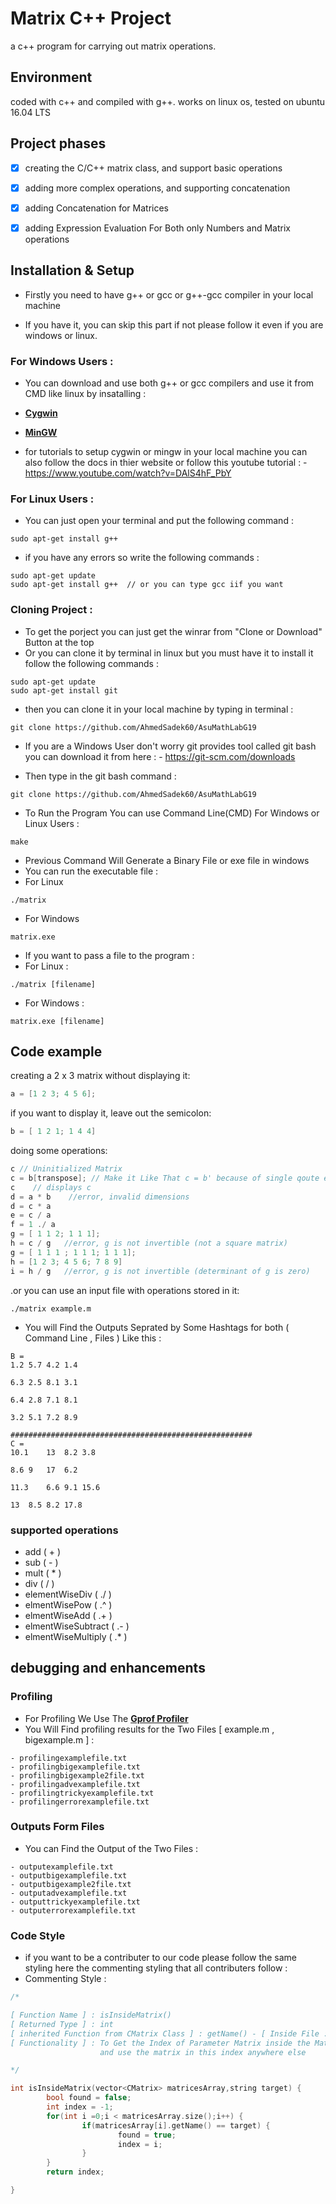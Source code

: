 # Matrix C++ Project
  a c++ program for carrying out matrix operations.

## Environment
coded with c++ and compiled with g++.
works on linux os, tested on ubuntu 16.04 LTS

## Project phases
- [x] creating the C/C++ matrix class, and support basic operations
- [x] adding more complex operations, and supporting concatenation
- [x] adding Concatenation for Matrices
- [x] adding Expression Evaluation For Both only Numbers and Matrix operations


## Installation & Setup

- Firstly you need to have g++ or gcc or g++-gcc compiler in your local machine

- If you have it, you can skip this part if not please follow it even if you are windows or linux.

### For Windows Users :
- You can download and use both g++ or gcc compilers and use it from CMD like linux by insatalling :
- <a href="https://cygwin.com/install.html"><b>Cygwin</b></a>
- <a href="http://www.mingw.org/category/wiki/download"><b>MinGW</b></a>

- for tutorials to setup cygwin or mingw in your local machine you can also follow the docs in thier website or follow this youtube tutorial :
        - <a href="https://www.youtube.com/watch?v=DAlS4hF_PbY">https://www.youtube.com/watch?v=DAlS4hF_PbY</a>

### For Linux Users :
- You can just open your terminal and put the following command : 
```
sudo apt-get install g++
```
- if you have any errors so write the following commands : 
```
sudo apt-get update
sudo apt-get install g++  // or you can type gcc iif you want
```


### Cloning Project : 
- To get the porject you can just get the winrar from "Clone or Download" Button at the top
- Or you can clone it by terminal in linux but you must have it to install it follow the following commands :
```
sudo apt-get update
sudo apt-get install git
``` 

- then you can clone it in your local machine by typing in terminal :
```
git clone https://github.com/AhmedSadek60/AsuMathLabG19
```

- If you are a Windows User don't worry git provides tool called git bash you can download it from here : 
        - <a href="https://git-scm.com/downloads">https://git-scm.com/downloads</a>

- Then type in the git bash command : 
```
git clone https://github.com/AhmedSadek60/AsuMathLabG19
```

- To Run the Program You can use Command Line(CMD) For Windows or Linux Users :
```
make 
```
- Previous Command Will Generate a Binary File or exe file in windows
- You can run the executable file :
- For Linux 
```
./matrix
```
- For Windows
```
matrix.exe
```

- If you want to pass a file to the program :
- For Linux : 
```
./matrix [filename]
```
- For Windows :
```
matrix.exe [filename]
```


## Code example

creating a 2 x 3 matrix without displaying it:
```c++
a = [1 2 3; 4 5 6];
```

if you want to display it, leave out the semicolon:
```c++
b = [ 1 2 1; 1 4 4]
```

doing some operations:

```c++
c // Uninitialized Matrix
c = b[transpose]; // Make it Like That c = b' because of single qoute escape doesn't work here
c    // displays c
d = a * b    //error, invalid dimensions
d = c * a
e = c / a
f = 1 ./ a
g = [ 1 1 2; 1 1 1];
h = c / g   //error, g is not invertible (not a square matrix)
g = [ 1 1 1 ; 1 1 1; 1 1 1];
h = [1 2 3; 4 5 6; 7 8 9]
i = h / g   //error, g is not invertible (determinant of g is zero)
```

.or you can use an input file with operations stored in it:
```
./matrix example.m
```
- You will Find the Outputs Seprated by Some Hashtags for both ( Command Line , Files ) Like this : 
```
B = 
1.2	5.7	4.2	1.4	

6.3	2.5	8.1	3.1	

6.4	2.8	7.1	8.1	

3.2	5.1	7.2	8.9	

######################################################
C = 
10.1	13	8.2	3.8	

8.6	9	17	6.2	

11.3	6.6	9.1	15.6	

13	8.5	8.2	17.8	
```


### supported operations
- add ( + )
- sub ( - )
- mult ( * )
- div ( / )
- elementWiseDiv ( ./ )
- elmentWisePow  ( .^ )
- elmentWiseAdd  ( .+ )
- elmentWiseSubtract  ( .- )
- elmentWiseMultiply  ( .* )

## debugging and enhancements

### Profiling 
- For Profiling We Use The <a href="http://gnuwin32.sourceforge.net/packages/gprof.htm"><b>Gprof Profiler</b></a> <br />
- You Will Find profiling results for the Two Files [ example.m , bigexample.m ] :
```code
- profilingexamplefile.txt
- profilingbigexamplefile.txt
- profilingbigexample2file.txt
- profilingadvexamplefile.txt
- profilingtrickyexamplefile.txt
- profilingerrorexamplefile.txt
```

### Outputs Form Files
- You can Find the Output of the Two Files :
```code
- outputexamplefile.txt
- outputbigexamplefile.txt
- outputbigexample2file.txt
- outputadvexamplefile.txt
- outputtrickyexamplefile.txt
- outputerrorexamplefile.txt
```

### Code Style 
- if you want to be a contributer to our code please follow the same styling here the commenting styling that all contributers follow :
- Commenting Style :
```c++
/*

[ Function Name ] : isInsideMatrix()
[ Returned Type ] : int
[ inherited Function from CMatrix Class ] : getName() - [ Inside File : CMatrix.cpp , Line : 167 ]
[ Functionality ] : To Get the Index of Parameter Matrix inside the Matrix vector so we can get the index
                    and use the matrix in this index anywhere else

*/

int isInsideMatrix(vector<CMatrix> matricesArray,string target) {
        bool found = false;
        int index = -1;
        for(int i =0;i < matricesArray.size();i++) {
                if(matricesArray[i].getName() == target) {
                        found = true;
                        index = i;
                }
        }
        return index;

}

```
